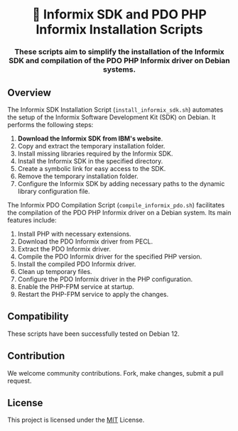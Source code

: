<h1 align="center">🐧 Informix SDK and PDO PHP Informix Installation Scripts</h1>
<h3 align="center">These scripts aim to simplify the installation of the Informix SDK and compilation of the PDO PHP Informix driver on Debian systems.</h3>

## Overview

The Informix SDK Installation Script (`install_informix_sdk.sh`) automates the setup of the Informix Software Development Kit (SDK) on Debian. It performs the following steps:

1. **Download the Informix SDK from IBM's website**.
2. Copy and extract the temporary installation folder.
3. Install missing libraries required by the Informix SDK.
4. Install the Informix SDK in the specified directory.
5. Create a symbolic link for easy access to the SDK.
6. Remove the temporary installation folder.
7. Configure the Informix SDK by adding necessary paths to the dynamic library configuration file.

The Informix PDO Compilation Script (`compile_informix_pdo.sh`) facilitates the compilation of the PDO PHP Informix driver on a Debian system. Its main features include:

1. Install PHP with necessary extensions.
2. Download the PDO Informix driver from PECL.
3. Extract the PDO Informix driver.
4. Compile the PDO Informix driver for the specified PHP version.
5. Install the compiled PDO Informix driver.
6. Clean up temporary files.
7. Configure the PDO Informix driver in the PHP configuration.
8. Enable the PHP-FPM service at startup.
9. Restart the PHP-FPM service to apply the changes.

## Compatibility

These scripts have been successfully tested on Debian 12.

## Contribution

We welcome community contributions. Fork, make changes, submit a pull request.

## License

This project is licensed under the [MIT](LICENSE) License.